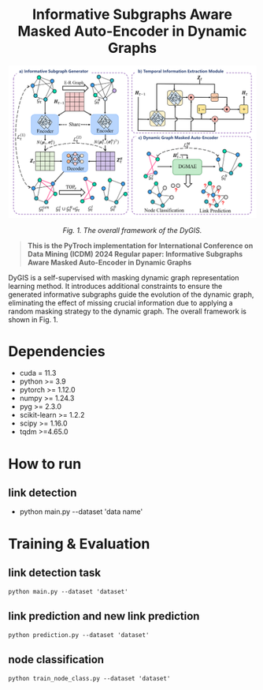 <h1 align="center">
Informative Subgraphs Aware Masked Auto-Encoder in Dynamic Graphs
</h1>


<p align="center">
  <img src="img.png"/>
<p align="center"><em>Fig. 1. The overall framework of the DyGIS.</em>
</p>

 >**This is the PyTroch implementation for International Conference on Data Mining (ICDM) 2024 Regular paper: 
Informative Subgraphs Aware Masked Auto-Encoder in Dynamic Graphs**
 

DyGIS is a self-supervised with masking dynamic graph representation learning method. It introduces additional constraints to ensure 
the generated informative subgraphs guide the evolution of the dynamic graph, eliminating the effect of missing crucial information 
due to applying a random masking strategy to the dynamic graph. The overall framework is shown in Fig. 1.

# Dependencies
* cuda = 11.3
* python >= 3.9
* pytorch >= 1.12.0
* numpy >= 1.24.3
* pyg >= 2.3.0
* scikit-learn >= 1.2.2
* scipy >= 1.16.0
* tqdm >=4.65.0
# How to run
## link detection
* python main.py --dataset 'data name'


# Training & Evaluation
## link detection task
```
python main.py --dataset 'dataset'
```

## link prediction and new link prediction
```
python prediction.py --dataset 'dataset'
```

## node classification
```
python train_node_class.py --dataset 'dataset'
```


